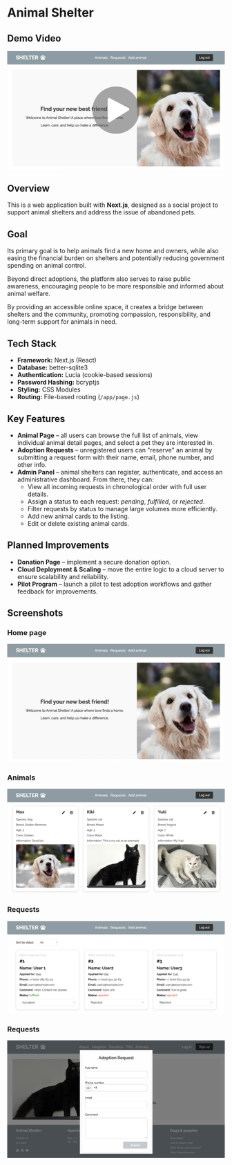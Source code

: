 # Animal Shelter

## Demo Video
[![Watch the video](public/Preview.png)](https://youtu.be/ScRUUgNKcsg)

## Overview

This is a web application built with **Next.js**, designed as a social project to support animal shelters and address the issue of abandoned pets.

## Goal

Its primary goal is to help animals find a new home and owners, while also easing the financial burden on shelters and potentially reducing government spending on animal control.

Beyond direct adoptions, the platform also serves to raise public awareness, encouraging people to be more responsible and informed about animal welfare.

By providing an accessible online space, it creates a bridge between shelters and the community, promoting compassion, responsibility, and long-term support for animals in need.

## Tech Stack

- **Framework:** Next.js (React)
- **Database:** better-sqlite3
- **Authentication:** Lucia (cookie-based sessions)
- **Password Hashing:** bcryptjs
- **Styling:** CSS Modules
- **Routing:** File-based routing (`/app/page.js`)

## Key Features

- **Animal Page** – all users can browse the full list of animals, view individual animal detail pages, and select a pet they are interested in.
- **Adoption Requests** – unregistered users can "reserve" an animal by submitting a request form with their name, email, phone number, and other info.
- **Admin Panel** – animal shelters can register, authenticate, and access an administrative dashboard. From there, they can:
    * View all incoming requests in chronological order with full user details.
    * Assign a status to each request: _pending_, _fulfilled_, or _rejected_.
    * Filter requests by status to manage large volumes more efficiently.
    * Add new animal cards to the listing.
    * Edit or delete existing animal cards.

## Planned Improvements

- **Donation Page** – implement a secure donation option.
- **Cloud Deployment & Scaling** – move the entire logic to a cloud server to ensure scalability and reliability.
- **Pilot Program** – launch a pilot to test adoption workflows and gather feedback for improvements.

## Screenshots
### Home page
![Home Page](public/HomePage.png)

### Animals
![Animals](public/AnimalList.png)

### Requests
![Requests](public/Requests.png)

### Requests
![RequestForm](public/RequestForm.png)